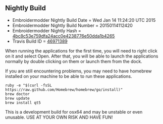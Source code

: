 
Nightly Build
------------------------------

* Embroidermodder Nightly Build Date = Wed Jan 14 11:24:20 UTC 2015
* Embroidermodder Nightly Build Number = 20150114112420
* Embroidermodder Nightly Hash = [4bc8c53e759dfa24acc0e4238776e50dda1b4265](https://github.com/Embroidermodder/Embroidermodder/commit/4bc8c53e759dfa24acc0e4238776e50dda1b4265)
* Travis Build ID = [46971389](https://travis-ci.org/Embroidermodder/Embroidermodder/builds/46971389)

When running the applications for the first time, you will need to right click on it and select Open.
After that, you will be able to launch the applications normally by double clicking on them or launch them from the dock.

If you are still encountering problems, you may need to have homebrew installed on your machine to be able to run these applications.
```
ruby -e "$(curl -fsSL https://raw.github.com/Homebrew/homebrew/go/install)"
brew doctor
brew update
brew install qt5
```

This is a development build for osx64 and may be unstable or even unusable.
USE AT YOUR OWN RISK AND HAVE FUN!

